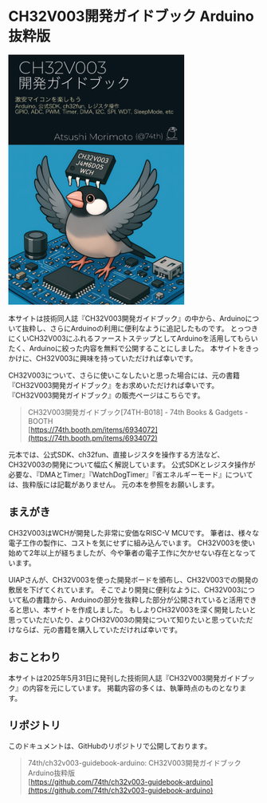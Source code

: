 # CH32V003開発ガイドブック Arduino抜粋版

<img src="../ebook.png" width="70%" />

本サイトは技術同人誌『CH32V003開発ガイドブック』の中から、Arduinoについて抜粋し、さらにArduinoの利用に便利なように追記したものです。
とっつきにくいCH32V003にふれるファーストステップとしてArduinoを活用してもらいたく、Arduinoに絞った内容を無料で公開することにしました。
本サイトをきっかけに、CH32V003に興味を持っていただければ幸いです。

CH32V003について、さらに使いこなしたいと思った場合には、元の書籍『CH32V003開発ガイドブック』をお求めいただければ幸いです。
『CH32V003開発ガイドブック』の販売ページはこちらです。

> CH32V003開発ガイドブック[74TH-B018] - 74th Books & Gadgets - BOOTH<br/>[https://74th.booth.pm/items/6934072](https://74th.booth.pm/items/6934072)

元本では、公式SDK、ch32fun、直接レジスタを操作する方法など、CH32V003の開発について幅広く解説しています。
公式SDKとレジスタ操作が必要な、『DMAとTimer』『WatchDogTimer』『省エネルギーモード』については、抜粋版には記載がありません。
元の本を参照をお願いします。

## まえがき

CH32V003はWCHが開発した非常に安価なRISC-V MCUです。
筆者は、様々な電子工作の製作に、コストを気にせずに組み込んでいます。
CH32V003を使い始めて2年以上が経ちましたが、今や筆者の電子工作に欠かせない存在となっています。

UIAPさんが、CH32V003を使った開発ボードを頒布し、CH32V003での開発の敷居を下げてくれています。
そこでより開発に便利なように、CH32V003について私の書籍から、Arduinoの部分を抜粋した部分が公開されていると活用できると思い、本サイトを作成しました。
もしよりCH32V003を深く開発したいと思っていただいたり、よりCH32V003の開発について知りたいと思っていただけならば、元の書籍を購入していただければ幸いです。

## おことわり

本サイトは2025年5月31日に発刊した技術同人誌『CH32V003開発ガイドブック』の内容を元にしています。
掲載内容の多くは、執筆時点のものとなります。

## リポジトリ

このドキュメントは、GitHubのリポジトリで公開しております。

> 74th/ch32v003-guidebook-arduino: CH32V003開発ガイドブック Arduino抜粋版<br/>[https://github.com/74th/ch32v003-guidebook-arduino](https://github.com/74th/ch32v003-guidebook-arduino)
